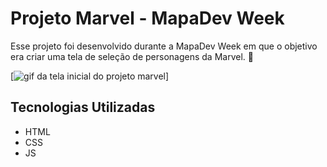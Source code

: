 # Projeto Marvel - MapaDev Week

Esse projeto foi desenvolvido durante a MapaDev Week em que o objetivo era criar uma tela de seleção de personagens da Marvel. 🚀

[<img src="src/imagens/animacao-marvel.gif" alt="gif da tela inicial do projeto marvel">]

## Tecnologias Utilizadas
- HTML
- CSS
- JS